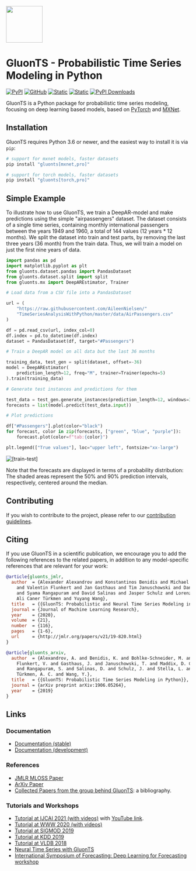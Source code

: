 <img class="hide-on-website" height="100px" src="https://ts.gluon.ai/dev/_static/gluonts.svg">

# GluonTS - Probabilistic Time Series Modeling in Python

[![PyPI](https://img.shields.io/pypi/v/gluonts.svg?style=flat-square&color=b75347)](https://pypi.org/project/gluonts/)
[![GitHub](https://img.shields.io/github/license/awslabs/gluonts.svg?style=flat-square&color=df7e66)](./LICENSE)
[![Static](https://img.shields.io/static/v1?label=docs&message=stable&color=edc775&style=flat-square)](https://ts.gluon.ai/)
[![Static](https://img.shields.io/static/v1?label=docs&message=dev&color=edc775&style=flat-square)](https://ts.gluon.ai/dev/)
[![PyPI Downloads](https://img.shields.io/pypi/dm/gluonts?style=flat-square&color=94b594)](https://pepy.tech/project/gluonts)

GluonTS is a Python package for probabilistic time series modeling, focusing on deep learning based models,
based on [PyTorch](https://pytorch.org) and [MXNet](https://mxnet.apache.org).


## Installation

GluonTS requires Python 3.6 or newer, and the easiest way to install it is via `pip`:

```bash
# support for mxnet models, faster datasets
pip install "gluonts[mxnet,pro]"

# support for torch models, faster datasets
pip install "gluonts[torch,pro]"
```

## Simple Example

To illustrate how to use GluonTS, we train a DeepAR-model and make predictions
using the simple "airpassengers" dataset. The dataset consists of a single
time series, containing monthly international passengers between the years
1949 and 1960, a total of 144 values (12 years * 12 months). We split the
dataset into train and test parts, by removing the last three years (36 month)
from the train data. Thus, we will train a model on just the first nine years
of data.


```py
import pandas as pd
import matplotlib.pyplot as plt
from gluonts.dataset.pandas import PandasDataset
from gluonts.dataset.split import split
from gluonts.mx import DeepAREstimator, Trainer

# Load data from a CSV file into a PandasDataset

url = (
    "https://raw.githubusercontent.com/AileenNielsen/"
    "TimeSeriesAnalysisWithPython/master/data/AirPassengers.csv"
)

df = pd.read_csv(url, index_col=0)
df.index = pd.to_datetime(df.index)
dataset = PandasDataset(df, target="#Passengers")

# Train a DeepAR model on all data but the last 36 months

training_data, test_gen = split(dataset, offset=-36)
model = DeepAREstimator(
    prediction_length=12, freq="M", trainer=Trainer(epochs=5)
).train(training_data)

# Generate test instances and predictions for them

test_data = test_gen.generate_instances(prediction_length=12, windows=3)
forecasts = list(model.predict(test_data.input))

# Plot predictions

df["#Passengers"].plot(color="black")
for forecast, color in zip(forecasts, ["green", "blue", "purple"]):
    forecast.plot(color=f"tab:{color}")

plt.legend(["True values"], loc="upper left", fontsize="xx-large")
```

![[train-test]](https://d2kv9n23y3w0pn.cloudfront.net/static/README/forecasts.png)


Note that the forecasts are displayed in terms of a probability distribution:
The shaded areas represent the 50% and 90% prediction intervals, respectively,
centered around the median.

## Contributing

If you wish to contribute to the project, please refer to our
[contribution guidelines](https://github.com/awslabs/gluonts/tree/dev/CONTRIBUTING.md).

## Citing

If you use GluonTS in a scientific publication, we encourage you to add the following references to the related papers,
in addition to any model-specific references that are relevant for your work:

```bibtex
@article{gluonts_jmlr,
  author  = {Alexander Alexandrov and Konstantinos Benidis and Michael Bohlke-Schneider
    and Valentin Flunkert and Jan Gasthaus and Tim Januschowski and Danielle C. Maddix
    and Syama Rangapuram and David Salinas and Jasper Schulz and Lorenzo Stella and
    Ali Caner Türkmen and Yuyang Wang},
  title   = {{GluonTS: Probabilistic and Neural Time Series Modeling in Python}},
  journal = {Journal of Machine Learning Research},
  year    = {2020},
  volume  = {21},
  number  = {116},
  pages   = {1-6},
  url     = {http://jmlr.org/papers/v21/19-820.html}
}
```

```bibtex
@article{gluonts_arxiv,
  author  = {Alexandrov, A. and Benidis, K. and Bohlke-Schneider, M. and
    Flunkert, V. and Gasthaus, J. and Januschowski, T. and Maddix, D. C.
    and Rangapuram, S. and Salinas, D. and Schulz, J. and Stella, L. and
    Türkmen, A. C. and Wang, Y.},
  title   = {{GluonTS: Probabilistic Time Series Modeling in Python}},
  journal = {arXiv preprint arXiv:1906.05264},
  year    = {2019}
}
```

## Links

### Documentation

* [Documentation (stable)](https://ts.gluon.ai/stable/)
* [Documentation (development)](https://ts.gluon.ai/dev/)

### References

* [JMLR MLOSS Paper](http://www.jmlr.org/papers/v21/19-820.html)
* [ArXiv Paper](https://arxiv.org/abs/1906.05264)
* [Collected Papers from the group behind GluonTS](https://github.com/awslabs/gluonts/tree/dev/REFERENCES.md): a bibliography.

### Tutorials and Workshops

* [Tutorial at IJCAI 2021 (with videos)](https://lovvge.github.io/Forecasting-Tutorial-IJCAI-2021/) with [YouTube link](https://youtu.be/AB3I9pdT46c). 
* [Tutorial at WWW 2020 (with videos)](https://lovvge.github.io/Forecasting-Tutorial-WWW-2020/)
* [Tutorial at SIGMOD 2019](https://lovvge.github.io/Forecasting-Tutorials/SIGMOD-2019/)
* [Tutorial at KDD 2019](https://lovvge.github.io/Forecasting-Tutorial-KDD-2019/)
* [Tutorial at VLDB 2018](https://lovvge.github.io/Forecasting-Tutorial-VLDB-2018/)
* [Neural Time Series with GluonTS](https://youtu.be/beEJMIt9xJ8)
* [International Symposium of Forecasting: Deep Learning for Forecasting workshop](https://lostella.github.io/ISF-2020-Deep-Learning-Workshop/)
